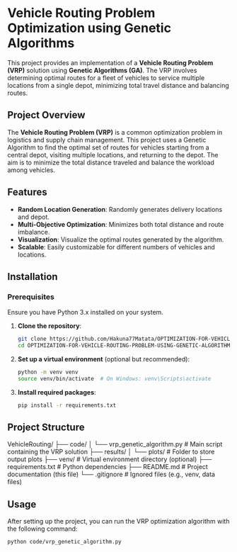 # Vehicle Routing Problem Optimization using Genetic Algorithms

This project provides an implementation of a **Vehicle Routing Problem (VRP)** solution using **Genetic Algorithms (GA)**. The VRP involves determining optimal routes for a fleet of vehicles to service multiple locations from a single depot, minimizing total travel distance and balancing routes.

## Project Overview

The **Vehicle Routing Problem (VRP)** is a common optimization problem in logistics and supply chain management. This project uses a Genetic Algorithm to find the optimal set of routes for vehicles starting from a central depot, visiting multiple locations, and returning to the depot. The aim is to minimize the total distance traveled and balance the workload among vehicles.

## Features

- **Random Location Generation**: Randomly generates delivery locations and depot.
- **Multi-Objective Optimization**: Minimizes both total distance and route imbalance.
- **Visualization**: Visualize the optimal routes generated by the algorithm.
- **Scalable**: Easily customizable for different numbers of vehicles and locations.

## Installation

### Prerequisites

Ensure you have Python 3.x installed on your system.

1. **Clone the repository**:
    ```bash
    git clone https://github.com/Hakuna77Matata/OPTIMIZATION-FOR-VEHICLE-ROUTING-PROBLEM-USING-GENETIC-ALGORITHMS.git
    cd OPTIMIZATION-FOR-VEHICLE-ROUTING-PROBLEM-USING-GENETIC-ALGORITHMS
    ```

2. **Set up a virtual environment** (optional but recommended):
    ```bash
    python -m venv venv
    source venv/bin/activate  # On Windows: venv\Scripts\activate
    ```

3. **Install required packages**:
    ```bash
    pip install -r requirements.txt
    ```

## Project Structure

VehicleRouting/ ├── code/ │ └── vrp_genetic_algorithm.py # Main script containing the VRP solution ├── results/ │ └── plots/ # Folder to store output plots ├── venv/ # Virtual environment directory (optional) ├── requirements.txt # Python dependencies ├── README.md # Project documentation (this file) └── .gitignore # Ignored files (e.g., venv, data files)


## Usage

After setting up the project, you can run the VRP optimization algorithm with the following command:

```bash
python code/vrp_genetic_algorithm.py
